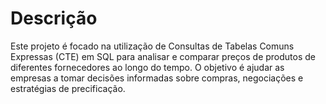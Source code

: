# Descrição

Este projeto é focado na utilização de Consultas de Tabelas Comuns Expressas (CTE) em SQL para analisar e comparar preços de produtos de diferentes fornecedores ao longo do tempo. O objetivo é ajudar as empresas a tomar decisões informadas sobre compras, negociações e estratégias de precificação.